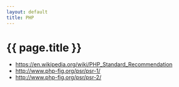 ```yaml
---
layout: default
title: PHP
---
```

# {{ page.title }}
- https://en.wikipedia.org/wiki/PHP_Standard_Recommendation
- http://www.php-fig.org/psr/psr-1/
- http://www.php-fig.org/psr/psr-2/